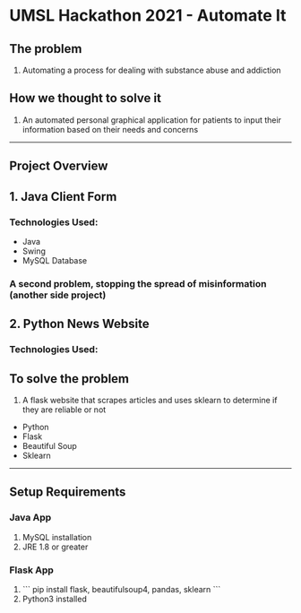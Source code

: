 # UMSL Hackathon 2021 - Automate It

## The problem
<ol>
    <li>Automating a process for dealing with substance abuse and addiction</li>
</ol>

## How we thought to solve it
<ol>
    <li>An automated personal graphical application for patients to input their information based on their needs and concerns</li>
</ol>

---

## Project Overview

## 1. Java Client Form
### Technologies Used:
<ul>
    <li>Java</li>
    <li>Swing</li>
    <li>MySQL Database</li>
</ul>



### A second problem, stopping the spread of misinformation (another side project)
## 2. Python News Website
### Technologies Used:
## To solve the problem
<ol>
    <li>A flask website that scrapes articles and uses sklearn to determine if they are reliable or not</li>
</ol>
<ul>
    <li>Python</li>
    <li>Flask</li>
    <li>Beautiful Soup</li>
    <li>Sklearn</li>
</ul>

---

## Setup Requirements
### Java App
<ol>
    <li>
    MySQL installation
    </li>
    <li>JRE 1.8 or greater</li>
</ol>

### Flask App
<ol>
    <li>
    ```
    pip install flask, beautifulsoup4, pandas, sklearn
    ```
    </li>
    <li>Python3 installed</li>
</ol>


